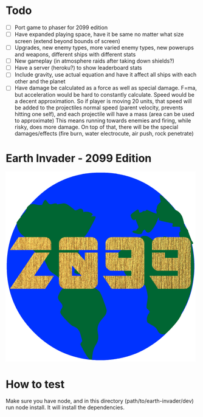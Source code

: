 Todo
=====
- [ ] Port game to phaser for 2099 edition
- [ ] Have expanded playing space, have it be same no matter what size screen (extend beyond bounds of screen)
- [ ] Upgrades, new enemy types, more varied enemy types, new powerups and weapons, different ships with different stats
- [ ] New gameplay (in atmosphere raids after taking down shields?)
- [ ] Have a server (heroku?) to show leaderboard stats
- [ ] Include gravity, use actual equation and have it affect all ships with each other and the planet
- [ ] Have damage be calculated as a force as well as special damage. F=ma, but acceleration would be hard to constantly calculate. Speed would be a decent approximation. So if player is moving 20 units, that speed will be added to the projectiles normal speed (parent velocity, prevents hitting one self), and each projectile will have a mass (area can be used to approximate) This means running towards enemies and firing, while risky, does more damage. On top of that, there will be the special damages/effects (fire burn, water electrocute, air push, rock penetrate)

Earth Invader - 2099 Edition
=====

![pic](public/assets/images/logo.png)

How to test
=====

Make sure you have node, and in this directory (path/to/earth-invader/dev) run node install. It will install the dependencies. 
